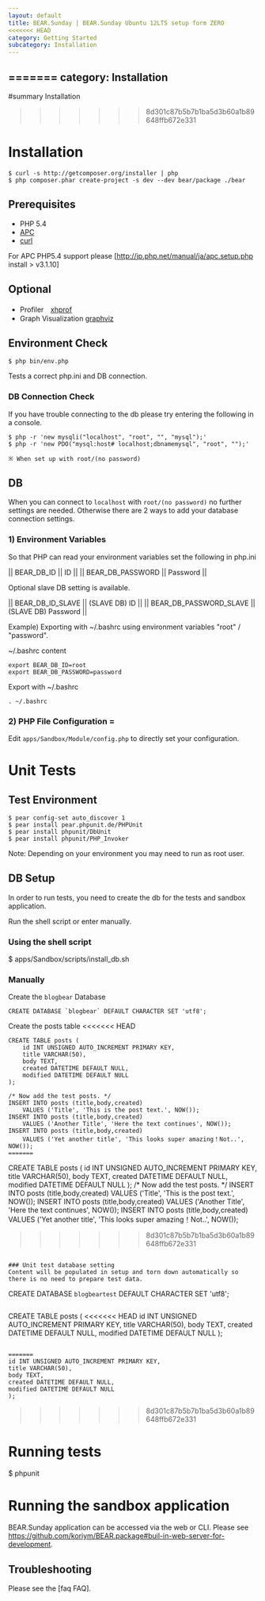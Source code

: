 ```yaml
---
layout: default
title: BEAR.Sunday | BEAR.Sunday Ubuntu 12LTS setup form ZERO
<<<<<<< HEAD
category: Getting Started
subcategory: Installation
---
```

=======
category: Installation
---
#summary Installation
>>>>>>> 8d301c87b5b7b1ba5d3b60a1b89648ffb672e331

# Installation 

```
$ curl -s http://getcomposer.org/installer | php
$ php composer.phar create-project -s dev --dev bear/package ./bear
```

## Prerequisites 
 * PHP 5.4
 * [APC](http://php.net/manual/ja/book.apc.php)
 * [curl](http://php.net/manual/ja/book.curl.php)

 For APC PHP5.4 support please [http://jp.php.net/manual/ja/apc.setup.php install > v3.1.10]
 
## Optional 
 * Profiler　[xhprof](http://jp.php.net/manual/en/book.xhprof.php)
 * Graph Visualization [graphviz](http://www.graphviz.org/)

## Environment Check 
```
$ php bin/env.php
```
Tests a correct php.ini and DB connection.

### DB Connection Check 

If you have trouble connecting to the db please try entering the following in a console.

```
$ php -r 'new mysqli("localhost", "root", "", "mysql");'
$ php -r 'new PDO("mysql:host# localhost;dbnamemysql", "root", "");'
```

    ※ When set up with root/(no password)

## DB 

When you can connect to `localhost` with `root/(no password)` no further settings are needed.
Otherwise there are 2 ways to add your database connection settings.

### 1) Environment Variables


So that PHP can read your environment variables set the following in php.ini

|| BEAR_DB_ID || ID || 
|| BEAR_DB_PASSWORD || Password ||

Optional slave DB setting is available.

|| BEAR_DB_ID_SLAVE || (SLAVE DB) ID || 
|| BEAR_DB_PASSWORD_SLAVE || (SLAVE DB) Password ||

Example) Exporting with ~/.bashrc using environment variables "root" / "password".

~/.bashrc content

```
export BEAR_DB_ID=root
export BEAR_DB_PASSWORD=password
```

Export with ~/.bashrc
```
. ~/.bashrc
```


### 2) PHP File Configuration =

Edit `apps/Sandbox/Module/config.php` to directly set your configuration.

# Unit Tests 
## Test Environment 

```
$ pear config-set auto_discover 1
$ pear install pear.phpunit.de/PHPUnit
$ pear install phpunit/DbUnit
$ pear install phpunit/PHP_Invoker
```
 Note: Depending on your environment you may need to run as root user.

## DB Setup 
In order to run tests, you need to create the db for the tests and sandbox application.

Run the shell script or enter manually.

### Using the shell script 
$ apps/Sandbox/scripts/install_db.sh

### Manually 

Create the `blogbear` Database

```
CREATE DATABASE `blogbear` DEFAULT CHARACTER SET 'utf8';
```

Create the posts table
<<<<<<< HEAD

```
CREATE TABLE posts (
	id INT UNSIGNED AUTO_INCREMENT PRIMARY KEY,
	title VARCHAR(50),
	body TEXT,
	created DATETIME DEFAULT NULL,
	modified DATETIME DEFAULT NULL
);

/* Now add the test posts. */
INSERT INTO posts (title,body,created)
	VALUES ('Title', 'This is the post text.', NOW());
INSERT INTO posts (title,body,created)
	VALUES ('Another Title', 'Here the text continues', NOW());
INSERT INTO posts (title,body,created)
	VALUES ('Yet another title', 'This looks super amazing！Not..', NOW());
=======
```
CREATE TABLE posts (
id INT UNSIGNED AUTO_INCREMENT PRIMARY KEY,
title VARCHAR(50),
body TEXT,
created DATETIME DEFAULT NULL,
modified DATETIME DEFAULT NULL
);
/* Now add the test posts. */
INSERT INTO posts (title,body,created)
VALUES ('Title', 'This is the post text.', NOW());
INSERT INTO posts (title,body,created)
VALUES ('Another Title', 'Here the text continues', NOW());
INSERT INTO posts (title,body,created)
VALUES ('Yet another title', 'This looks super amazing！Not..', NOW());
>>>>>>> 8d301c87b5b7b1ba5d3b60a1b89648ffb672e331
```

### Unit test database setting 
Content will be populated in setup and torn down automatically so there is no need to prepare test data. 

```
CREATE DATABASE `blogbeartest` DEFAULT CHARACTER SET 'utf8';
```
```
CREATE TABLE posts (
<<<<<<< HEAD
	id INT UNSIGNED AUTO_INCREMENT PRIMARY KEY,
	title VARCHAR(50),
	body TEXT,
	created DATETIME DEFAULT NULL,
	modified DATETIME DEFAULT NULL
);
```

=======
id INT UNSIGNED AUTO_INCREMENT PRIMARY KEY,
title VARCHAR(50),
body TEXT,
created DATETIME DEFAULT NULL,
modified DATETIME DEFAULT NULL
);
```



>>>>>>> 8d301c87b5b7b1ba5d3b60a1b89648ffb672e331
# Running tests 
$ phpunit

# Running the sandbox application 

BEAR.Sunday application can be accessed via the web or CLI.
Please see https://github.com/koriym/BEAR.package#buil-in-web-server-for-development.


## Troubleshooting 
Please see the [faq FAQ].